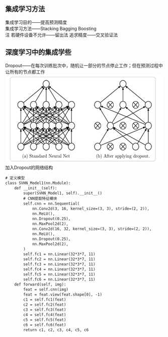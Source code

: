 集成学习方法
-----
集成学习目的——提高预测精度  
集成学习方法——Stacking Bagging Boosting  
注 若硬件设备不允许——留出法    追求精度——交叉验证法  
   
深度学习中的集成学些
-----
Dropout——在每次训练批次中，随机让一部分的节点停止工作；但在预测过程中让所有的节点都工作  
<img width="500" height="280" src="https://github.com/zhaying0617/Datawhale-CV/blob/master/img-storage/图片5.png">  
加入Dropout的网络结构

    # 定义模型
    class SVHN_Model1(nn.Module):
        def __init__(self):
            super(SVHN_Model1, self).__init__()
            # CNN提取特征模块
            self.cnn = nn.Sequential(
                nn.Conv2d(3, 16, kernel_size=(3, 3), stride=(2, 2)),
                nn.ReLU(),
                nn.Dropout(0.25),
                nn.MaxPool2d(2),
                nn.Conv2d(16, 32, kernel_size=(3, 3), stride=(2, 2)),
                nn.ReLU(),
                nn.Dropout(0.25),
                nn.MaxPool2d(2),
            )
            self.fc1 = nn.Linear(32*3*7, 11)
            self.fc2 = nn.Linear(32*3*7, 11)
            self.fc3 = nn.Linear(32*3*7, 11)
            self.fc4 = nn.Linear(32*3*7, 11)
            self.fc5 = nn.Linear(32*3*7, 11)
            self.fc6 = nn.Linear(32*3*7, 11)
        def forward(self, img):
            feat = self.cnn(img)
            feat = feat.view(feat.shape[0], -1)
            c1 = self.fc1(feat)
            c2 = self.fc2(feat)
            c3 = self.fc3(feat)
            c4 = self.fc4(feat)
            c5 = self.fc5(feat)
            c6 = self.fc6(feat)
            return c1, c2, c3, c4, c5, c6
